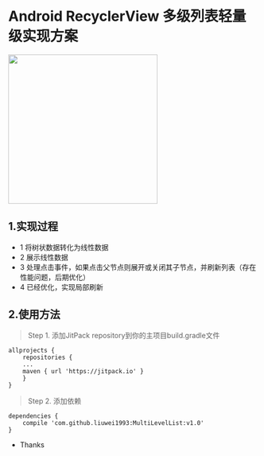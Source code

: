 # Android RecyclerView 多级列表轻量级实现方案

<img src="https://raw.githubusercontent.com/liuwei1993/MultiLevelList/master/screenshot.jpg" width="300px"/>

## 1.实现过程
- 1 将树状数据转化为线性数据
- 2 展示线性数据
- 3 处理点击事件，如果点击父节点则展开或关闭其子节点，并刷新列表（存在性能问题，后期优化）
- 4 已经优化，实现局部刷新

## 2.使用方法

> Step 1. 添加JitPack repository到你的主项目build.gradle文件

```
allprojects {
    repositories {
	...
	maven { url 'https://jitpack.io' }
    }
}
```
> Step 2. 添加依赖

```
dependencies {
    compile 'com.github.liuwei1993:MultiLevelList:v1.0'
}
```
- Thanks
